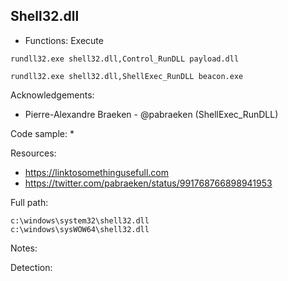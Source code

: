 ## Shell32.dll

* Functions: Execute

```
rundll32.exe shell32.dll,Control_RunDLL payload.dll
```
```
rundll32.exe shell32.dll,ShellExec_RunDLL beacon.exe
```

Acknowledgements:
* Pierre-Alexandre Braeken - @pabraeken (ShellExec_RunDLL)

Code sample:
* 

Resources:
* https://linktosomethingusefull.com
* https://twitter.com/pabraeken/status/991768766898941953

Full path:
```
c:\windows\system32\shell32.dll
c:\windows\sysWOW64\shell32.dll
```

Notes:



Detection:


 
